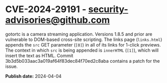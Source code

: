 # CVE-2024-29191 - security-advisories@github.com

gotortc is a camera streaming application. Versions 1.8.5 and prior are vulnerable to DOM-based cross-site scripting. The links page (`links.html`) appends the `src` GET parameter (`[0]`) in all of its links for 1-click previews. The context in which `src` is being appended is `innerHTML` (`[1]`), which will insert the text as HTML. Commit 3b3d5b033aac3a019af64f83dec84f70ed2c8aba contains a patch for the issue.

**Publish date:** 2024-04-04
